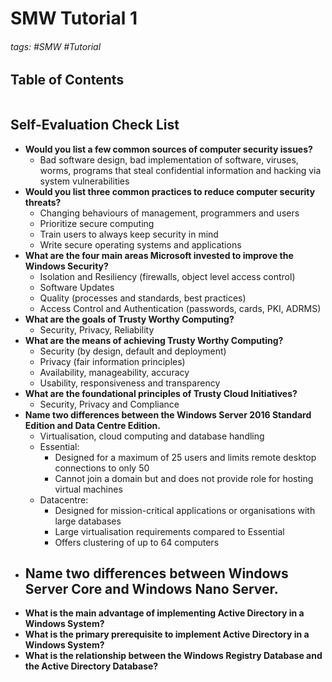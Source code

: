 # SMW Tutorial 1

###### tags: #SMW #Tutorial 

## Table of Contents
```toc
```

## Self-Evaluation Check List
- **Would you list a few common sources of computer security issues?**
	- Bad software design, bad implementation of software, viruses, worms, programs that steal confidential information and hacking via system vulnerabilities
- **Would you list three common practices to reduce computer security threats?**
	- Changing behaviours of management, programmers and users
	- Prioritize secure computing
	- Train users to always keep security in mind
	- Write secure operating systems and applications
- **What are the four main areas Microsoft invested to improve the Windows Security?**
	- Isolation and Resiliency (firewalls, object level access control)
	- Software Updates
	- Quality (processes and standards, best practices)
	- Access Control and Authentication (passwords, cards, PKI, ADRMS)
- **What are the goals of Trusty Worthy Computing?**
	- Security, Privacy, Reliability
- **What are the means of achieving Trusty Worthy Computing?**
	- Security (by design, default and deployment)
	- Privacy (fair information principles)
	- Availability, manageability, accuracy
	- Usability, responsiveness and transparency
- **What are the foundational principles of Trusty Cloud Initiatives?**
	- Security, Privacy and Compliance
- **Name two differences between the Windows Server 2016 Standard Edition and Data Centre Edition.**
	- Virtualisation, cloud computing and database handling
	- Essential:
		- Designed for a maximum of 25 users and limits remote desktop connections to only 50
		- Cannot join a domain but and does not provide role for hosting virtual machines
	- Datacentre:
		- Designed for mission-critical applications or organisations with large databases
		- Large virtualisation requirements compared to Essential
		- Offers clustering of up to 64 computers
- **Name two differences between Windows Server Core and Windows Nano Server.**
	- 
- **What is the main advantage of implementing Active Directory in a Windows System?**
- **What is the primary prerequisite to implement Active Directory in a Windows System?**
- **What is the relationship between the Windows Registry Database and the Active Directory Database?**
